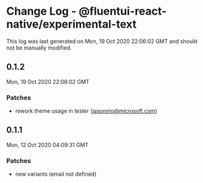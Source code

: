 # Change Log - @fluentui-react-native/experimental-text

This log was last generated on Mon, 19 Oct 2020 22:06:02 GMT and should not be manually modified.

<!-- Start content -->

## 0.1.2

Mon, 19 Oct 2020 22:06:02 GMT

### Patches

- rework theme usage in tester (jasonmo@microsoft.com)

## 0.1.1

Mon, 12 Oct 2020 04:09:31 GMT

### Patches

- new variants (email not defined)
